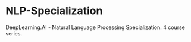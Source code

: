 # NLP-Specialization
DeepLearning.AI - Natural Language Processing Specialization. 4 course series.
